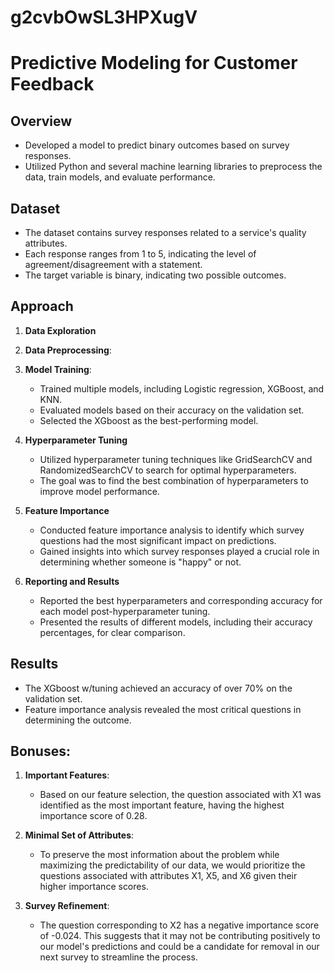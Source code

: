 # g2cvbOwSL3HPXugV

# Predictive Modeling for Customer Feedback

## Overview

- Developed a model to predict binary outcomes based on survey responses.
- Utilized Python and several machine learning libraries to preprocess the data, train models, and evaluate performance.

## Dataset

- The dataset contains survey responses related to a service's quality attributes.
- Each response ranges from 1 to 5, indicating the level of agreement/disagreement with a statement.
- The target variable is binary, indicating two possible outcomes.

## Approach

1. **Data Exploration**
   
2. **Data Preprocessing**:
   
4. **Model Training**:
   - Trained multiple models, including Logistic regression, XGBoost, and KNN.
   - Evaluated models based on their accuracy on the validation set.
   - Selected the XGboost as the best-performing model.

5. **Hyperparameter Tuning**
   - Utilized hyperparameter tuning techniques like GridSearchCV and RandomizedSearchCV to search for optimal hyperparameters.
   - The goal was to find the best combination of hyperparameters to improve model performance.

6. **Feature Importance**
   - Conducted feature importance analysis to identify which survey questions had the most significant impact on predictions.
   - Gained insights into which survey responses played a crucial role in determining whether someone is "happy" or not.

7. **Reporting and Results**
   - Reported the best hyperparameters and corresponding accuracy for each model post-hyperparameter tuning.
   - Presented the results of different models, including their accuracy percentages, for clear comparison.
  
## Results

- The XGboost w/tuning achieved an accuracy of over 70% on the validation set.
- Feature importance analysis revealed the most critical questions in determining the outcome.

## Bonuses:

1. **Important Features**: 
   - Based on our feature selection, the question associated with X1 was identified as the most important feature, having the highest importance score of 0.28.

2. **Minimal Set of Attributes**: 
   - To preserve the most information about the problem while maximizing the predictability of our data, we would prioritize the questions associated with attributes X1, X5, and X6 given their higher importance scores.

3. **Survey Refinement**: 
   - The question corresponding to X2 has a negative importance score of -0.024. This suggests that it may not be contributing positively to our model's predictions and could be a candidate for removal in our next survey to streamline the process.
